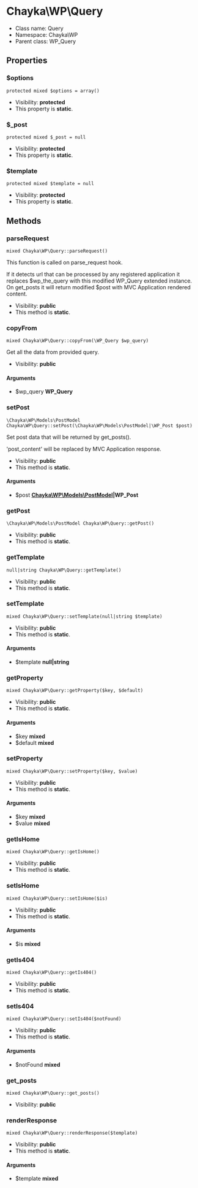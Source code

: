 Chayka\WP\Query
===============






* Class name: Query
* Namespace: Chayka\WP
* Parent class: WP_Query





Properties
----------


### $options

    protected mixed $options = array()





* Visibility: **protected**
* This property is **static**.


### $_post

    protected mixed $_post = null





* Visibility: **protected**
* This property is **static**.


### $template

    protected mixed $template = null





* Visibility: **protected**
* This property is **static**.


Methods
-------


### parseRequest

    mixed Chayka\WP\Query::parseRequest()

This function is called on parse_request hook.

If it detects url that can be processed by any registered application it replaces
$wp_the_query with this modified WP_Query extended instance.
On get_posts it will return modified $post with MVC Application rendered content.

* Visibility: **public**
* This method is **static**.




### copyFrom

    mixed Chayka\WP\Query::copyFrom(\WP_Query $wp_query)

Get all the data from provided query.



* Visibility: **public**


#### Arguments
* $wp_query **WP_Query**



### setPost

    \Chayka\WP\Models\PostModel Chayka\WP\Query::setPost(\Chayka\WP\Models\PostModel|\WP_Post $post)

Set post data that will be returned by get_posts().

'post_content' will be replaced by MVC Application response.

* Visibility: **public**
* This method is **static**.


#### Arguments
* $post **[Chayka\WP\Models\PostModel](Chayka-WP-Models-PostModel.md)|WP_Post**



### getPost

    \Chayka\WP\Models\PostModel Chayka\WP\Query::getPost()





* Visibility: **public**
* This method is **static**.




### getTemplate

    null|string Chayka\WP\Query::getTemplate()





* Visibility: **public**
* This method is **static**.




### setTemplate

    mixed Chayka\WP\Query::setTemplate(null|string $template)





* Visibility: **public**
* This method is **static**.


#### Arguments
* $template **null|string**



### getProperty

    mixed Chayka\WP\Query::getProperty($key, $default)





* Visibility: **public**
* This method is **static**.


#### Arguments
* $key **mixed**
* $default **mixed**



### setProperty

    mixed Chayka\WP\Query::setProperty($key, $value)





* Visibility: **public**
* This method is **static**.


#### Arguments
* $key **mixed**
* $value **mixed**



### getIsHome

    mixed Chayka\WP\Query::getIsHome()





* Visibility: **public**
* This method is **static**.




### setIsHome

    mixed Chayka\WP\Query::setIsHome($is)





* Visibility: **public**
* This method is **static**.


#### Arguments
* $is **mixed**



### getIs404

    mixed Chayka\WP\Query::getIs404()





* Visibility: **public**
* This method is **static**.




### setIs404

    mixed Chayka\WP\Query::setIs404($notFound)





* Visibility: **public**
* This method is **static**.


#### Arguments
* $notFound **mixed**



### get_posts

    mixed Chayka\WP\Query::get_posts()





* Visibility: **public**




### renderResponse

    mixed Chayka\WP\Query::renderResponse($template)





* Visibility: **public**
* This method is **static**.


#### Arguments
* $template **mixed**


